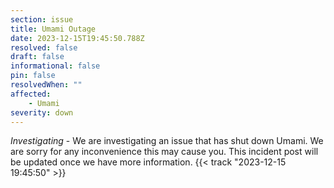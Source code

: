```yaml
---
section: issue
title: Umami Outage
date: 2023-12-15T19:45:50.788Z
resolved: false
draft: false
informational: false
pin: false
resolvedWhen: ""
affected:
    - Umami
severity: down
---
```

*Investigating* - We are investigating an issue that has shut down Umami. We are sorry for any inconvenience this may cause you. This incident post will be updated once we have more information. {{< track "2023-12-15 19:45:50" >}}
